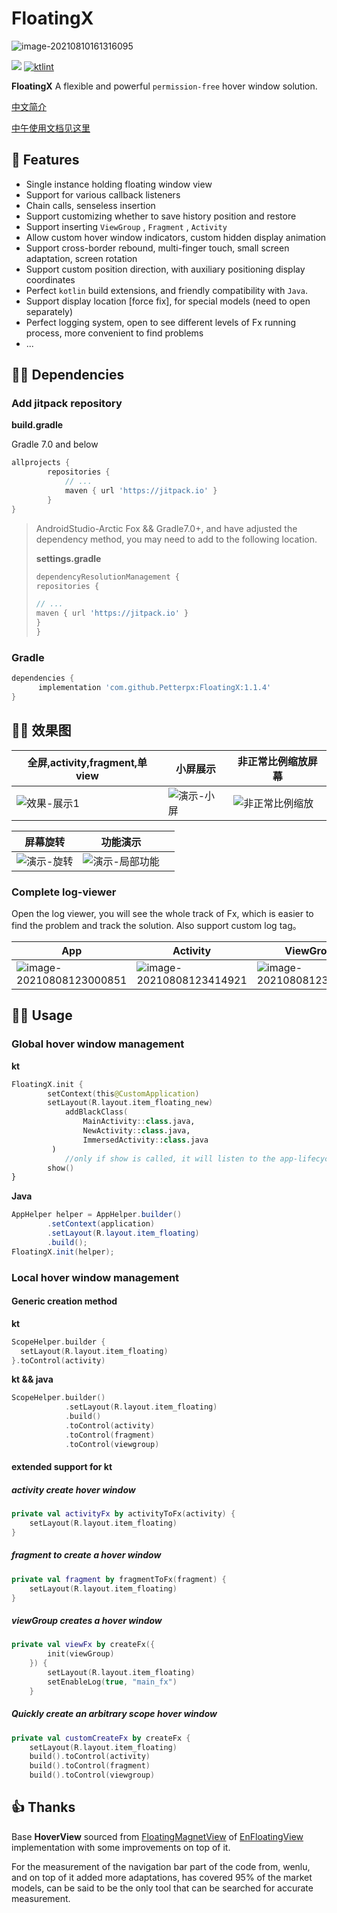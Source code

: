 # FloatingX



![image-20210810161316095](https://tva1.sinaimg.cn/large/008i3skNly1gwgttgkxlnj31040k840a.jpg)

[![](https://jitpack.io/v/Petterpx/FloatingX.svg)](https://jitpack.io/#Petterpx/FloatingX)  [![ktlint](https://img.shields.io/badge/code%20style-%E2%9D%A4-FF4081.svg)](https://ktlint.github.io/) 

**FloatingX** A flexible and powerful ``permission-free`` hover window solution.

[中文简介](https://github.com/Petterpx/FloatingX/READDME.md)

[中午使用文档见这里](https://cskf7l0wab.feishu.cn/wiki/wikcnLLBCe3fIDUTAzrEg754tzc)

## 👏 Features 

- Single instance holding floating window view
- Support for various callback listeners
- Chain calls, senseless insertion
- Support customizing whether to save history position and restore
- Support inserting `ViewGroup` , `Fragment` , `Activity`
- Allow custom hover window indicators, custom hidden display animation
- Support cross-border rebound, multi-finger touch, small screen adaptation, screen rotation
- Support custom position direction, with auxiliary positioning display coordinates
- Perfect `kotlin` build extensions, and friendly compatibility with `Java`.
- Support display location [force fix], for special models (need to open separately)
- Perfect logging system, open to see different levels of Fx running process, more convenient to find problems
- ...

## 👨‍💻‍ Dependencies

### Add jitpack repository

**build.gradle**

Gradle 7.0 and below

```groovy
allprojects {
		repositories {
			// ...
			maven { url 'https://jitpack.io' }
		}
}
```

> AndroidStudio-Arctic Fox && Gradle7.0+, and have adjusted the dependency method, you may need to add to the following location.
>
> **settings.gradle**
>
> ```groovy
> dependencyResolutionManagement {
> repositories {
> 
> // ...
> maven { url 'https://jitpack.io' }
> }
> }
> ```

### Gradle

```groovy
dependencies {
	  implementation 'com.github.Petterpx:FloatingX:1.1.4'
}
```


## 🏄‍♀️ 效果图

| 全屏,activity,fragment,单view                                | 小屏展示                                                     | 非正常比例缩放屏幕                                           |
| ------------------------------------------------------------ | ------------------------------------------------------------ | ------------------------------------------------------------ |
| ![效果-展示1](https://github.com/Petterpx/FloatingX/blob/main/image/fx-api-simple.gif?raw=true) | ![演示-小屏](https://github.com/Petterpx/FloatingX/blob/main/image/fx-small-gif.gif?raw=true) | ![非正常比例缩放](https://github.com/Petterpx/FloatingX/blob/main/image/fx-view-deformed-simple.gif?raw=true) |

| 屏幕旋转                                                     | 功能演示                                                     |      |
| ------------------------------------------------------------ | ------------------------------------------------------------ | ---- |
| ![演示-旋转](https://github.com/Petterpx/FloatingX/blob/main/image/fx-rotate-simple.gif?raw=true) | ![演示-局部功能](https://github.com/Petterpx/FloatingX/blob/main/image/fx-api-simple.gif?raw=true) |      |



### Complete log-viewer

Open the log viewer, you will see the whole track of Fx, which is easier to find the problem and track the solution. Also support custom log tag。



| App                                                          | Activity                                                     | ViewGroup                                                    |
| ------------------------------------------------------------ | ------------------------------------------------------------ | ------------------------------------------------------------ |
| ![image-20210808123000851](https://tva1.sinaimg.cn/large/008i3skNly1gwgtxtbx5aj31160s8444.jpg) | ![image-20210808123414921](https://tva1.sinaimg.cn/large/008i3skNly1gwgtxu2pkyj313o0r4jwk.jpg) | ![image-20210808123553402](https://tva1.sinaimg.cn/large/008i3skNly1gwgtxunhmwj311y0jctc8.jpg) |



## 👨‍🔧‍ Usage

### Global hover window management

**kt**

```kotlin
FloatingX.init {
        setContext(this@CustomApplication)
        setLayout(R.layout.item_floating_new)
  			addBlackClass(
                MainActivity::class.java,
                NewActivity::class.java,
                ImmersedActivity::class.java
         )
  			//only if show is called, it will listen to the app-lifecycle, and then it will be inserted into the activity automatically
        show()
}
````

**Java**

``` java
AppHelper helper = AppHelper.builder()
        .setContext(application)
        .setLayout(R.layout.item_floating)
        .build();
FloatingX.init(helper);
```



### Local hover window management

#### Generic creation method

**kt**

```kotlin
ScopeHelper.builder {
  setLayout(R.layout.item_floating)
}.toControl(activity)
```

**kt && java**

```kotlin
ScopeHelper.builder()
            .setLayout(R.layout.item_floating)
            .build()
            .toControl(activity)
            .toControl(fragment)
            .toControl(viewgroup)
```

#### extended support for kt

##### activity create hover window

```kotlin
private val activityFx by activityToFx(activity) {
    setLayout(R.layout.item_floating)
}
```

##### fragment to create a hover window

```kotlin
private val fragment by fragmentToFx(fragment) {
    setLayout(R.layout.item_floating)
}
```

##### viewGroup creates a hover window

```kotlin
private val viewFx by createFx({
        init(viewGroup)
    }) {
        setLayout(R.layout.item_floating)
        setEnableLog(true, "main_fx")
    }
```

##### Quickly create an arbitrary scope hover window

```kotlin
private val customCreateFx by createFx {
    setLayout(R.layout.item_floating)
    build().toControl(activity)
    build().toControl(fragment)
    build().toControl(viewgroup)
```

## 👍 Thanks

Base **HoverView** sourced from [FloatingMagnetView](https://github.com/leotyndale/EnFloatingView) of [EnFloatingView](EnFloatingView/blob/master/floatingview/src/main/java/com/imuxuan/floatingview/FloatingMagnetView.java) implementation with some improvements on top of it.

For the measurement of the navigation bar part of the code from, wenlu, and on top of it added more adaptations, has covered 95% of the market models, can be said to be the only tool that can be searched for accurate measurement.

